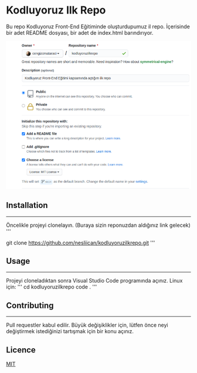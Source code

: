 # Kodluyoruz Ilk Repo
Bu repo Kodluyoruz Front-End Eğitiminde oluşturdupumuz il repo. İçerisinde bir adet README dosyası, bir adet de index.html barındırıyor.

![github görsel](https://raw.githubusercontent.com/Kodluyoruz/taskforce/main/git/odev1/figures/github.png)
## Installation ##
---
Öncelikle projeyi clonelayın. (Buraya sizin reponuzdan aldığınız link gelecek)
'''

git clone https://github.com/nesliican/kodluyoruzilkrepo.git
'''
## Usage ##
---
Projeyi cloneladıktan sonra Visual Studio Code programında açınız.
Linux için: 
'''
cd kodluyoruzilkrepo
code .
'''

## Contributing ##
---
Pull requestler kabul edilir. Büyük değişiklikler için, lütfen önce neyi değiştirmek istediğinizi tartışmak için bir konu açınız.
## Licence ##
[MIT](https://choosealicense.com/licenses/mit/)